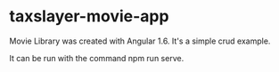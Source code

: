 # taxslayer-movie-app

Movie Library was created with Angular 1.6. It's a simple crud example. 

It can be run with the command npm run serve. 